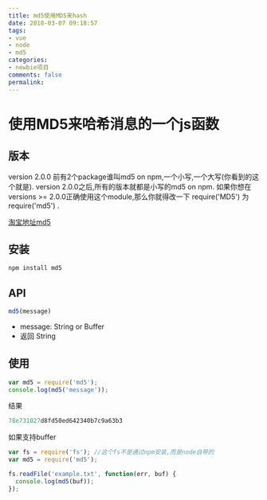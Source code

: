 ```yaml
---
title: md5使用MD5来hash
date: 2018-03-07 09:18:57
tags:
- vue
- node
- md5
categories:
- newbie项目
comments: false
permalink:
---
```

# 使用MD5来哈希消息的一个js函数

## 版本

version 2.0.0 前有2个package谁叫md5 on npm,一个小写,一个大写(你看到的这个就是). version 2.0.0之后,所有的版本就都是小写的md5 on npm. 如果你想在versions >= 2.0.0正确使用这个module,那么你就得改一下 require('MD5') 为 require('md5')  .

[淘宝地址md5](http://npm.taobao.org/package/md5)

## 安装

```javascript
npm install md5
```

## API

```javascript
md5(message)
```

* message: String or Buffer
* 返回    String

## 使用

```javascript
var md5 = require('md5');
console.log(md5('message'));
```

结果

```javascript
78e731027d8fd50ed642340b7c9a63b3
```

如果支持buffer

```javascript
var fs = require('fs'); //这个fs不是通过npm安装,而是node自带的
var md5 = require('md5');

fs.readFile('example.txt', function(err, buf) {
  console.log(md5(buf));
});
```